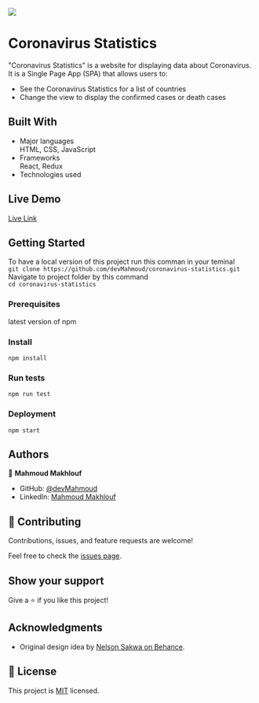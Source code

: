 ![](https://img.shields.io/badge/Microverse-blueviolet)

# Coronavirus Statistics
"Coronavirus Statistics" is a website for displaying data about Coronavirus. It is a Single Page App (SPA) that allows users to:

* See the Coronavirus Statistics for a list of countries
* Change the view to display the confirmed cases or death cases


## Built With

- Major languages<br/>
    HTML, CSS, JavaScript
- Frameworks<br/>
    React, Redux
- Technologies used

## Live Demo

[Live Link](https://legendary-frangollo-2dae30.netlify.app/)


## Getting Started
To have a local version of this project run this comman in your teminal<br/>
    `git clone https://github.com/devMahmoud/coronavirus-statistics.git`
Navigate to project folder by this command<br/>
    `cd coronavirus-statistics`
    
### Prerequisites
latest version of npm

### Install
`npm install`

### Run tests
`npm run test`

### Deployment
`npm start`

## Authors

👤 **Mahmoud Makhlouf**

- GitHub: [@devMahmoud](https://github.com/devMahmoud)
- LinkedIn: [Mahmoud Makhlouf](https://www.linkedin.com/in/mahmoud-abdelkader-makhlouf/)

## 🤝 Contributing

Contributions, issues, and feature requests are welcome!

Feel free to check the [issues page](../../issues/).

## Show your support

Give a ⭐️ if you like this project!

## Acknowledgments

- Original design idea by [Nelson Sakwa on Behance](https://www.behance.net/sakwadesignstudio).

## 📝 License

This project is [MIT](./MIT.md) licensed.